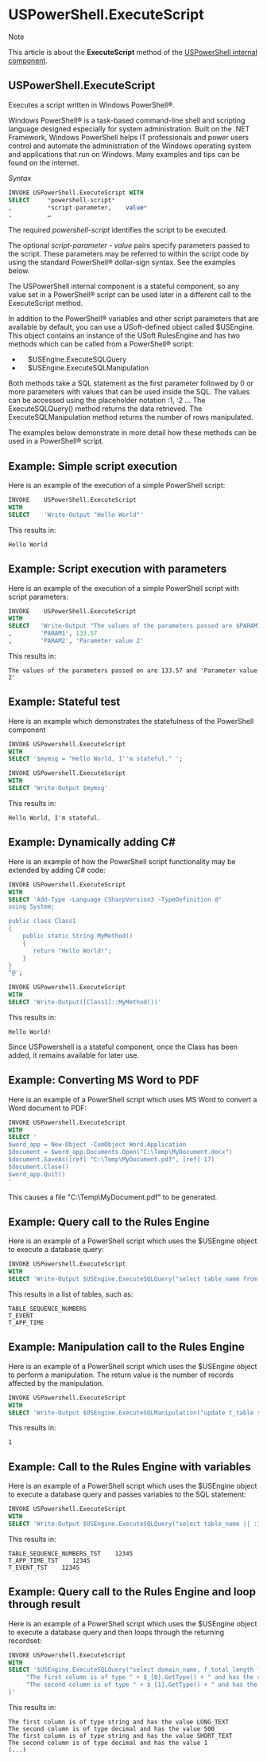# USPowerShell.ExecuteScript



> [!NOTE]
> This article is about the **ExecuteScript** method of the [USPowerShell internal component](/docs/Extensions/USPowerShell%20internal%20component).

## **USPowerShell.ExecuteScript**

Executes a script written in Windows PowerShell®.

Windows PowerShell® is a task-based command-line shell and scripting language designed especially for system administration. Built on the .NET Framework, Windows PowerShell helps IT professionals and power users control and automate the administration of the Windows operating system and applications that run on Windows. Many examples and tips can be found on the internet.

*Syntax*

```sql
INVOKE USPowerShell.ExecuteScript WITH
SELECT     *powershell-script*
,          *script-parameter,    value*
,          …
```

The required *powershell-script* identifies the script to be executed.

The optional *script-parameter - value* pairs specify parameters passed to the script. These parameters may be referred to within the script code by using the standard PowerShell® dollar-sign syntax. See the examples below.

The USPowerShell internal component is a stateful component, so any value set in a PowerShell® script can be used later in a different call to the ExecuteScript method.

In addition to the PowerShell® variables and other script parameters that are available by default, you can use a USoft-defined object called $USEngine. This object contains an instance of the USoft RulesEngine and has two methods which can be called from a PowerShell® script:

-     $USEngine.ExecuteSQLQuery
-     $USEngine.ExecuteSQLManipulation

Both methods take a SQL statement as the first parameter followed by 0 or more parameters with values that can be used inside the SQL. The values can be accessed using the placeholder notation :1, :2 ... The ExecuteSQLQuery() method returns the data retrieved. The ExecuteSQLManipulation method returns the number of rows manipulated.

The examples below demonstrate in more detail how these methods can be used in a PowerShell® script.

## Example: Simple script execution

Here is an example of the execution of a simple PowerShell script:

```sql
INVOKE    USPowerShell.ExecuteScript
WITH
SELECT    'Write-Output "Hello World"'
```

This results in:

```
Hello World
```

## Example: Script execution with parameters

Here is an example of the execution of a simple PowerShell script with script parameters:

```sql
INVOKE    USPowerShell.ExecuteScript
WITH
SELECT   'Write-Output "The values of the parameters passed are $PARAM1 and ''$PARAM2''"'
,        'PARAM1', 133.57
,        'PARAM2', 'Parameter value 2'
```

This results in:

```
The values of the parameters passed on are 133.57 and 'Parameter value 2'
```

## Example: Stateful test

Here is an example which demonstrates the statefulness of the PowerShell component
 

```sql
INVOKE USPowershell.ExecuteScript
WITH
SELECT '$mymsg = "Hello World, I''m stateful." ';

INVOKE USPowershell.ExecuteScript
WITH
SELECT 'Write-Output $mymsg'
```

This results in:

```
Hello World, I'm stateful.
```

## Example: Dynamically adding C#

Here is an example of how the PowerShell script functionality may be extended by adding C# code:
 

```sql
INVOKE USPowershell.ExecuteScript
WITH
SELECT 'Add-Type -Language CSharpVersion3 -TypeDefinition @"
using System;

public class Class1
{
    public static String MyMethod()
    {
       return "Hello World!";
    }
}
"@';

INVOKE USPowershell.ExecuteScript
WITH
SELECT 'Write-Output([Class1]::MyMethod())'
```

This results in:

```
Hello World!
```

Since USPowershell is a stateful component, once the Class has been added, it remains available for later use.

## Example: Converting MS Word to PDF

Here is an example of a PowerShell script which uses MS Word to convert a Word document to PDF:

```sql
INVOKE USPowershell.ExecuteScript
WITH
SELECT '
$word_app = New-Object -ComObject Word.Application
$document = $word_app.Documents.Open("C:\Temp\MyDocument.docx")
$document.SaveAs([ref] "C:\Temp\MyDocument.pdf", [ref] 17)
$document.Close()
$word_app.Quit()
'
```

This causes a file "C:\\Temp\\MyDocument.pdf" to be generated.

## Example: Query call to the Rules Engine

Here is an example of a PowerShell script which uses the $USEngine object to execute a database query:

```sql
INVOKE USPowershell.ExecuteScript
WITH
SELECT 'Write-Output $USEngine.ExecuteSQLQuery("select table_name from t_table") '
```

This results in a list of tables, such as:

```
TABLE_SEQUENCE_NUMBERS
T_EVENT
T_APP_TIME
```

## Example: Manipulation call to the Rules Engine

Here is an example of a PowerShell script which uses the $USEngine object to perform a manipulation.
The return value is the number of records affected by the manipulation.

```sql
INVOKE USPowershell.ExecuteScript
WITH
SELECT 'Write-Output $USEngine.ExecuteSQLManipulation("update t_table set table_short = ''TEV'' where table_name = ''T_EVENT'' ") '
```

This results in:

```
1
```

## Example: Call to the Rules Engine with variables

Here is an example of a PowerShell script which uses the $USEngine object to execute a database query and passes variables to the SQL statement:

```sql
INVOKE USPowershell.ExecuteScript
WITH
SELECT 'Write-Output $USEngine.ExecuteSQLQuery("select table_name || :1, :2 from t_table ", "_TST", 12345)  '
```

This results in:

```
TABLE_SEQUENCE_NUMBERS_TST    12345
T_APP_TIME_TST    12345
T_EVENT_TST    12345
```

## Example: Query call to the Rules Engine and loop through result

Here is an example of a PowerShell script which uses the $USEngine object to execute a database query and then loops through the returning recordset:

```sql
INVOKE USPowershell.ExecuteScript
WITH
SELECT '$USEngine.ExecuteSQLQuery("select domain_name, f_total_length from t_domain")  | foreach {
     "The first column is of type " + $_[0].GetType() + " and has the value " + $_[0]
     "The second column is of type " + $_[1].GetType() + " and has the value " + $_[1]
}'
```

This results in:

```
The first column is of type string and has the value LONG_TEXT
The second column is of type decimal and has the value 500
The first column is of type string and has the value SHORT_TEXT
The second column is of type decimal and has the value 1
(...)
```

 